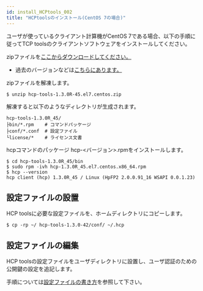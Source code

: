```yaml
---
id: install_HCPtools_002
title: "HCPtoolsのインストール(CentOS 7の場合)"
---
```



ユーザが使っているクライアント計算機がCentOS 7である場合、以下の手順に従ってTCP toolsのクライアントソフトウェアをインストールしてください。

zipファイルを[ここからダウンロードしてください。](https://github.com/nig-sc/HCPtools/tree/main/1.3.0R-45/CentOS7)
- 過去のバージョンなどは<a href="https://github.com/nig-sc/HCPtools">こちらにあります。</a>


zipファイルを解凍します。

```
$ unzip hcp-tools-1.3.0R-45.el7.centos.zip
```

解凍すると以下のようなディレクトリが生成されます。

```
hcp-tools-1.3.0R_45/
├bin/*.rpm    # コマンドパッケージ
├conf/*.conf  # 設定ファイル
└license/*    # ライセンス文書
```


hcpコマンドのパッケージ hcp-<バージョン>.rpmをインストールします。

```
$ cd hcp-tools-1.3.0R_45/bin
$ sudo rpm -ivh hcp-1.3.0R_45.el7.centos.x86_64.rpm
$ hcp --version
hcp client (hcp) 1.3.0R_45 / Linux (HpFP2 2.0.0.91_16 WSAPI 0.0.1.23)
```

## 設定ファイルの設置

HCP toolsに必要な設定ファイルを、ホームディレクトリにコピーします。

```
$ cp -rp ~/ hcp-tools-1.3.0-42/conf/ ~/.hcp
```


## 設定ファイルの編集

HCP toolsの設定ファイルをユーザディレクトリに設置し、ユーザ認証のための公開鍵の設定を追記します。

手順については[設定ファイルの書き方](/software/HCPtools/hcptools_conf)を参照して下さい。
